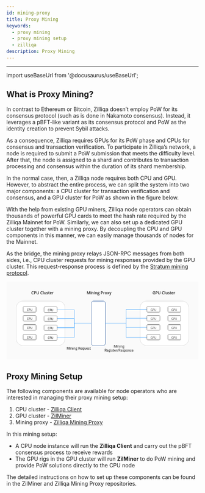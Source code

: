 ```yaml
---
id: mining-proxy
title: Proxy Mining
keywords:
  - proxy mining
  - proxy mining setup
  - zilliqa
description: Proxy Mining
---
```


---

import useBaseUrl from '@docusaurus/useBaseUrl';

## What is Proxy Mining?

In contrast to Ethereum or Bitcoin, Zilliqa doesn’t employ PoW for its consensus protocol (such as is done in Nakamoto consensus). Instead, it leverages a pBFT-like variant as its consensus protocol and PoW as the identity creation to prevent Sybil attacks.

As a consequence, Zilliqa requires GPUs for its PoW phase and CPUs for consensus and transaction verification. To participate in Zilliqa’s network, a node is required to submit a PoW submission that meets the difficulty level. After that, the node is assigned to a shard and contributes to transaction processing and consensus within the duration of its shard membership.

In the normal case, then, a Zilliqa node requires both CPU and GPU. However, to abstract the entire process, we can split the system into two major components: a CPU cluster for transaction verification and consensus, and a GPU cluster for PoW as shown in the figure below.

With the help from existing GPU miners, Zilliqa node operators can obtain thousands of powerful GPU cards to meet the hash rate required by the Zilliqa Mainnet for PoW. Similarly, we can also set up a dedicated GPU cluster together with a mining proxy. By decoupling the CPU and GPU components in this manner, we can easily manage thousands of nodes for the Mainnet.

As the bridge, the mining proxy relays JSON-RPC messages from both sides, i.e., CPU cluster requests for mining responses provided by the GPU cluster. This request-response process is defined by the [Stratum mining protocol](https://en.bitcoin.it/wiki/Stratum_mining_protocol).

!["Proxy Mining"](/assets/img/miners/proxy-mining.png)

## Proxy Mining Setup

The following components are available for node operators who are interested in managing their proxy mining setup:

1. CPU cluster - [Zilliqa Client](https://github.com/Zilliqa/Zilliqa)
1. GPU cluster - [ZilMiner](https://github.com/DurianStallSingapore/ZILMiner)
1. Mining proxy - [Zilliqa Mining Proxy](https://github.com/DurianStallSingapore/Zilliqa-Mining-Proxy)

In this mining setup:

- A CPU node instance will run the **Zilliqa Client** and carry out the pBFT consensus process to receive rewards
- The GPU rigs in the GPU cluster will run **ZilMiner** to do PoW mining and provide PoW solutions directly to the CPU node

The detailed instructions on how to set up these components can be found in the ZilMiner and Zilliqa Mining Proxy repositories.
